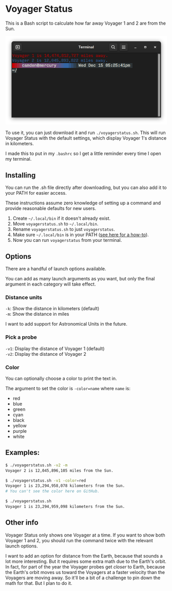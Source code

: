 # Voyager Status

This is a Bash script to calculate how far away Voyager 1 and 2 are from the Sun.

![Example image showing the script in use with Voyager 1 and 2](/example.png)

To use it, you can just download it and run `./voyagerstatus.sh`. This will run Voyager Status with the default settings, which display Voyager 1's distance in kilometers.

I made this to put in my `.bashrc` so I get a little reminder every time I open my terminal.

## Installing

You can run the .sh file directly after downloading, but you can also add it to your PATH for easier access.

These instructions assume zero knowledge of setting up a command and provide reasonable defaults for new users.

1. Create `~/.local/bin` if it doesn't already exist.
2. Move `voyagerstatus.sh` to `~/.local/bin`.
3. Rename `voyagerstatus.sh` to just `voyagerstatus`.
4. Make sure `~/.local/bin` is in your PATH ([see here for a how-to](https://www.howtogeek.com/658904/how-to-add-a-directory-to-your-path-in-linux/)).
5. Now you can run `voyagerstatus` from your terminal.

## Options

There are a handful of launch options available.

You can add as many launch arguments as you want, but only the final argument in each category will take effect.

### Distance units

`-k`: Show the distance in kilometers (default)   
`-m`: Show the distance in miles   

I want to add support for Astronomical Units in the future.

### Pick a probe

`-v1`: Display the distance of Voyager 1 (default)   
`-v2`: Display the distance of Voyager 2   

### Color

You can optionally choose a color to print the text in.

The argument to set the color is `-color=name` where `name` is:

* red
* blue
* green
* cyan
* black
* yellow
* purple
* white

## Examples:

```bash
$ ./voyagerstatus.sh -v2 -m
Voyager 2 is 12,045,896,105 miles from the Sun.
```

```bash
$ ./voyagerstatus.sh -v1 -color=red
Voyager 1 is 23,294,958,078 kilometers from the Sun.
# You can't see the color here on GitHub.
```

```bash
$ ./voyagerstatus.sh
Voyager 1 is 23,294,959,098 kilometers from the Sun.
```

## Other info

Voyager Status only shows one Voyager at a time. If you want to show both Voyager 1 and 2, you should run the command twice with the relevant launch options.

I want to add an option for distance from the Earth, because that sounds a lot more interesting. But it requires some extra math due to the Earth's orbit. In fact, for part of the year the Voyager probes get *closer* to Earth, because the Earth's orbit moves us toward the Voyagers at a faster velocity than the Voyagers are moving away. So it'll be a bit of a challenge to pin down the math for that. But I plan to do it.